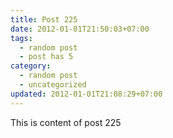 ```yaml
---
title: Post 225
date: 2012-01-01T21:50:03+07:00
tags:
  - random post
  - post has 5
category:
  - random post
  - uncategorized
updated: 2012-01-01T21:08:29+07:00
---
```

This is content of post 225